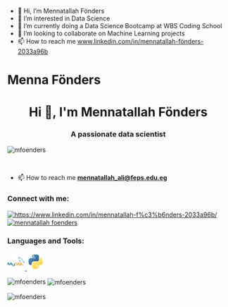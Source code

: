 
- 👋 Hi, I’m Mennatallah Fönders
- 👀 I’m interested in Data Science
- 🌱 I’m currently doing a Data Science Bootcamp at WBS Coding School
- 💞️ I’m looking to collaborate on Machine Learning projects
- 📫 How to reach me www.linkedin.com/in/mennatallah-fönders-2033a96b
# Menna Fönders
<h1 align="center">Hi 👋, I'm Mennatallah Fönders</h1>
<h3 align="center">A passionate data scientist</h3>


<p align="left"> <img src="https://komarev.com/ghpvc/?username=mfoenders&label=Profile%20views&color=0e75b6&style=flat" alt="mfoenders" /> </p>

<p align="left"> <a href="https://twitter.com/" target="blank"><img src="https://img.shields.io/twitter/follow/?logo=twitter&style=for-the-badge" alt="" /></a> </p>

- 📫 How to reach me **mennatallah_ali@feps.edu.eg**

<h3 align="left">Connect with me:</h3>
<p align="left">
<a href="https://linkedin.com/in/https://www.linkedin.com/in/mennatallah-f%c3%b6nders-2033a96b/" target="blank"><img align="center" src="https://raw.githubusercontent.com/rahuldkjain/github-profile-readme-generator/master/src/images/icons/Social/linked-in-alt.svg" alt="https://www.linkedin.com/in/mennatallah-f%c3%b6nders-2033a96b/" height="30" width="40" /></a>
<a href="https://kaggle.com/mennatallah foenders" target="blank"><img align="center" src="https://raw.githubusercontent.com/rahuldkjain/github-profile-readme-generator/master/src/images/icons/Social/kaggle.svg" alt="mennatallah foenders" height="30" width="40" /></a>
</p>

<h3 align="left">Languages and Tools:</h3>
<p align="left"> <a href="https://www.mysql.com/" target="_blank" rel="noreferrer"> <img src="https://raw.githubusercontent.com/devicons/devicon/master/icons/mysql/mysql-original-wordmark.svg" alt="mysql" width="40" height="40"/> </a> <a href="https://www.python.org" target="_blank" rel="noreferrer"> <img src="https://raw.githubusercontent.com/devicons/devicon/master/icons/python/python-original.svg" alt="python" width="40" height="40"/> </a> </p>

<p><img align="left" src="https://github-readme-stats.vercel.app/api/top-langs?username=mfoenders&show_icons=true&locale=en&layout=compact" alt="mfoenders" /></p>

<p>&nbsp;<img align="center" src="https://github-readme-stats.vercel.app/api?username=mfoenders&show_icons=true&locale=en" alt="mfoenders" /></p>

<p><img align="center" src="https://github-readme-streak-stats.herokuapp.com/?user=mfoenders&" alt="mfoenders" /></p>

